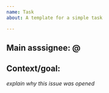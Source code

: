 ```yaml
---
name: Task
about: A template for a simple task

---
```


## Main asssignee: @

## Context/goal: 
*explain why this issue was opened*
